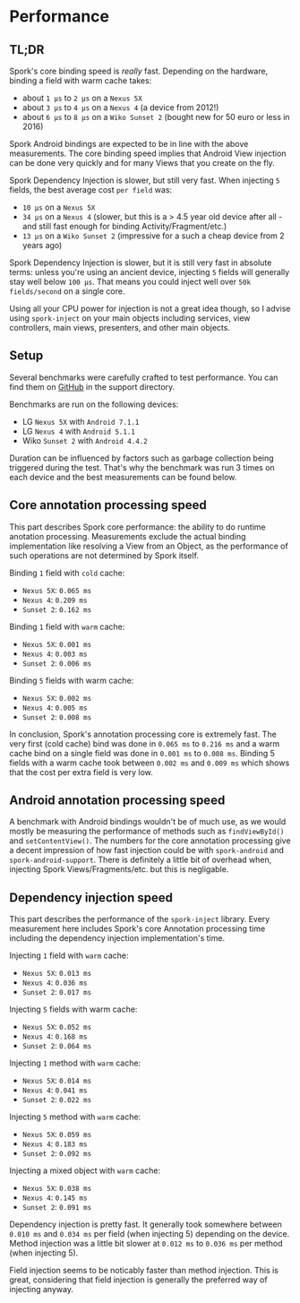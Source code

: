 # Performance

## TL;DR

Spork's core binding speed is *really* fast. Depending on the hardware, binding a field with warm cache takes:
- about `1 μs` to `2 μs` on a `Nexus 5X`
- about `3 μs` to `4 μs` on a `Nexus 4` (a device from 2012!)
- about `6 μs` to `8 μs` on a `Wiko Sunset 2` (bought new for 50 euro or less in 2016)

Spork Android bindings are expected to be in line with the above measurements.
The core binding speed implies that Android View injection can be done very quickly and for many Views that you create on the fly.

Spork Dependency Injection is slower, but still very fast. When injecting `5` fields, the best average cost `per field` was:
- `10 μs` on a `Nexus 5X`
- `34 μs` on a `Nexus 4` (slower, but this is a > 4.5 year old device after all - and still fast enough for binding Activity/Fragment/etc.)
- `13 μs` on a `Wiko Sunset 2` (impressive for a such a cheap device from 2 years ago)

Spork Dependency Injection is slower, but it is still very fast in absolute terms: unless you're using an ancient device,
injecting `5` fields will generally stay well below `100 μs`. That means you could inject well over `50k fields/second` on a single core.

Using all your CPU power for injection is not a great idea though, so I advise using `spork-inject` on your main objects
including services, view controllers, main views, presenters, and other main objects.

## Setup

Several benchmarks were carefully crafted to test performance. You can find them on [GitHub][github] in the support directory.

Benchmarks are run on the following devices:
- LG `Nexus 5X` with `Android 7.1.1`
- LG `Nexus 4` with `Android 5.1.1`
- Wiko `Sunset 2` with `Android 4.4.2`

Duration can be influenced by factors such as garbage collection being triggered during the test.
That's why the benchmark was run 3 times on each device and the best measurements can be found below.

## Core annotation processing speed

This part describes Spork core performance: the ability to do runtime anotation processing.
Measurements exclude the actual binding implementation like resolving a View from an Object,
as the performance of such operations are not determined by Spork itself.

Binding `1` field with `cold` cache:
- `Nexus 5X`: `0.065 ms`
- `Nexus 4`: `0.209 ms`
- `Sunset 2`: `0.162 ms`

Binding `1` field with `warm` cache:
- `Nexus 5X`: `0.001 ms`
- `Nexus 4`: `0.003 ms`
- `Sunset 2`: `0.006 ms`

Binding `5` fields with warm cache:
- `Nexus 5X`: `0.002 ms`
- `Nexus 4`: `0.005 ms`
- `Sunset 2`: `0.008 ms`

In conclusion, Spork's annotation processing core is extremely fast. The very first (cold cache) bind was done
in `0.065 ms` to `0.216 ms` and a warm cache bind on a single field was done in `0.001 ms` to `0.008 ms`.
Binding 5 fields with a warm cache took between `0.002 ms` and `0.009 ms` which shows that the cost per extra field is very low.

## Android annotation processing speed

A benchmark with Android bindings wouldn't be of much use, as we would mostly be measuring the performance of methods such
as `findViewById()` and `setContentView()`. The numbers for the core annotation processing give a decent impression of how fast
injection could be with `spork-android` and `spork-android-support`. There is definitely a little bit of overhead when,
injecting Spork Views/Fragments/etc. but this is negligable.

## Dependency injection speed

This part describes the performance of the `spork-inject` library.
Every measurement here includes Spork's core Annotation processing time including the dependency injection implementation's time.

Injecting `1` field with `warm` cache:
- `Nexus 5X`: `0.013 ms`
- `Nexus 4`: `0.036 ms`
- `Sunset 2`: `0.017 ms`

Injecting `5` fields with warm cache:
- `Nexus 5X`: `0.052 ms`
- `Nexus 4`: `0.168 ms`
- `Sunset 2`: `0.064 ms`

Injecting `1` method with `warm` cache:
- `Nexus 5X`: `0.014 ms`
- `Nexus 4`: `0.041 ms`
- `Sunset 2`: `0.022 ms`

Injecting `5` method with `warm` cache:
- `Nexus 5X`: `0.059 ms`
- `Nexus 4`: `0.183 ms`
- `Sunset 2`: `0.092 ms`

Injecting a mixed object with `warm` cache:
- `Nexus 5X`: `0.038 ms`
- `Nexus 4`: `0.145 ms`
- `Sunset 2`: `0.091 ms`

Dependency injection is pretty fast. It generally took somewhere between `0.010 ms` and `0.034 ms` per field (when injecting 5) depending on the device.
Method injection was a little bit slower at `0.012 ms` to `0.036 ms` per method (when injecting 5).

Field injection seems to be noticably faster than method injection.
This is great, considering that field injection is generally the preferred way of injecting anyway.

[github]: https://github.com/ByteWelder/Spork

